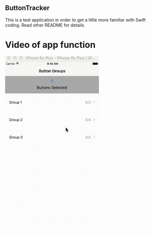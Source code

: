 ## ButtonTracker

This is a test application in order to get a little more familiar with Swift coding. Read other README for details.

# Video of app function
![Output sample](https://github.com/jeffreysham/ButtonTracker/blob/master/ButtonTrackerVideo.gif)
